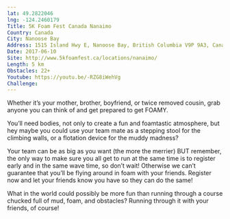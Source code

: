 ```yaml
---
lat: 49.2822046
lng: -124.2460179
Title: 5K Foam Fest Canada Nanaimo
Country: Canada
City: Nanoose Bay
Address: 1515 Island Hwy E, Nanoose Bay, British Columbia V9P 9A3, Canada
Date: 2017-06-10
Site: http://www.5kfoamfest.ca/locations/nanaimo/
Length: 5 km
Obstacles: 22+
Youtube: https://youtu.be/-RZG8iWehVg
Challenge:
---
```


Whether it’s your mother, brother, boyfriend, or twice removed cousin, grab anyone you can think of and get prepared to get FOAMY.

You’ll need bodies, not only to create a fun and foamtastic atmosphere, but hey maybe you could use your team mate as a stepping stool for the climbing walls, or a flotation device for the muddy madness?

Your team can be as big as you want (the more the merrier) BUT remember, the only way to make sure you all get to run at the same time is to register early and in the same wave time, so don’t wait! Otherwise we can’t guarantee that you’ll be flying around in foam with your friends. Register now and let your friends know you have so they can do the same!

What in the world could possibly be more fun than running through a course chucked full of mud, foam, and obstacles? Running through it with your friends, of course!